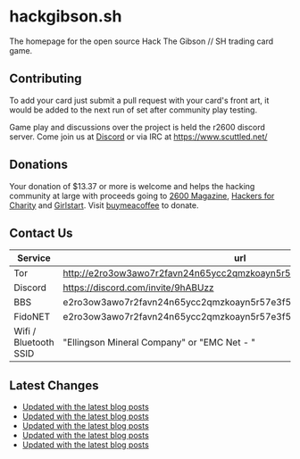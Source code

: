 # hackgibson.sh
The homepage for the open source Hack The Gibson // SH trading card game.


## Contributing

To add your card just submit a pull request with your card's front art, it would be added to the next run of set after community play testing.

Game play and discussions over the project is held the r2600 discord server. Come join us at [Discord](https://discord.com/invite/9hABUzz) or via IRC at https://www.scuttled.net/


## Donations

Your donation of $13.37 or more is welcome and helps the hacking community at large with proceeds going to [2600 Magazine](https://2600.com/), [Hackers for Charity](https://hackersforcharity.org) and [Girlstart](https://girlstart.org).  Visit [buymeacoffee](https://www.buymeacoffee.com/hackgibson.sh) to donate.


## Contact Us

Service | url
-|-
Tor | http://e2ro3ow3awo7r2favn24n65ycc2qmzkoayn5r57e3f56nvjwdcgg32ad.onion
Discord | https://discord.com/invite/9hABUzz
BBS | e2ro3ow3awo7r2favn24n65ycc2qmzkoayn5r57e3f56nvjwdcgg32ad.onion:23
FidoNET | e2ro3ow3awo7r2favn24n65ycc2qmzkoayn5r57e3f56nvjwdcgg32ad.onion:24554
Wifi / Bluetooth SSID | "Ellingson Mineral Company" or "EMC Net - <fidonet address>"

## Latest Changes
<!-- BLOG-POST-LIST:START -->
- [Updated with the latest blog posts](https://github.com/DFW2600/hackgibson.sh/commit/a1ac77c24e5a3600d3d5d34e48b97a55963cef61)
- [Updated with the latest blog posts](https://github.com/DFW2600/hackgibson.sh/commit/775e4e8833ce23d4a458daad8f348390bc85f6d5)
- [Updated with the latest blog posts](https://github.com/DFW2600/hackgibson.sh/commit/5cdb416c626bfa42eb9fa86969a1fd634aa3ce38)
- [Updated with the latest blog posts](https://github.com/DFW2600/hackgibson.sh/commit/ab0d18a686490aba4a8e1f58857f208e28434054)
- [Updated with the latest blog posts](https://github.com/DFW2600/hackgibson.sh/commit/e3f1ace2718334a999f860dd2adf5ec10a5b4bf0)
<!-- BLOG-POST-LIST:END -->
